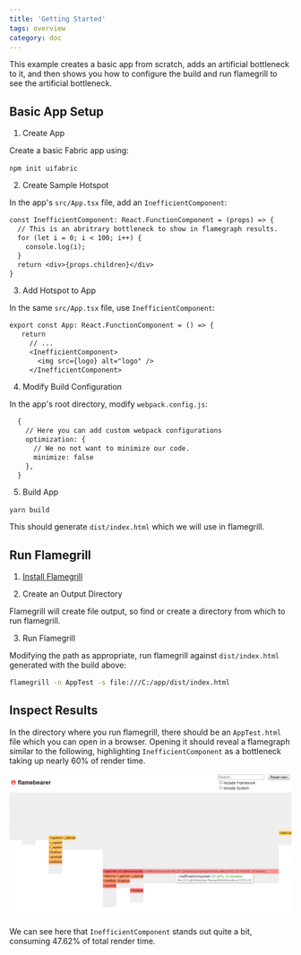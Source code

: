 ```yaml
---
title: 'Getting Started'
tags: overview
category: doc
---
```


This example creates a basic app from scratch, adds an artificial bottleneck to it, and then shows you how to configure the build and run flamegrill to see the artificial bottleneck.

## Basic App Setup

1. Create App

Create a basic Fabric app using:

`npm init uifabric`


2. Create Sample Hotspot

In the app's `src/App.tsx` file, add an `InefficientComponent`:

```tsx
const InefficientComponent: React.FunctionComponent = (props) => {
  // This is an abritrary bottleneck to show in flamegraph results.
  for (let i = 0; i < 100; i++) {
    console.log(i);
  }
  return <div>{props.children}</div>
}
```

3. Add Hotspot to App

In the same `src/App.tsx` file, use `InefficientComponent`:

 ```tsx
 export const App: React.FunctionComponent = () => {
    return 
      // ... 
      <InefficientComponent>
        <img src={logo} alt="logo" />
      </InefficientComponent>
```

4. Modify Build Configuration

In the app's root directory, modify `webpack.config.js`:

```tsx
  {
    // Here you can add custom webpack configurations
    optimization: {
      // We no not want to minimize our code.
      minimize: false
    },
  }
```

5. Build App

`yarn build`

This should generate `dist/index.html` which we will use in flamegrill.


## Run Flamegrill

1. [Install Flamegrill](./installation)

2. Create an Output Directory

Flamegrill will create file output, so find or create a directory from which to run flamegrill.

3. Run Flamegrill

Modifying the path as appropriate, run flamegrill against `dist/index.html` generated with the build above:

```bash
flamegrill -n AppTest -s file:///C:/app/dist/index.html
```

## Inspect Results

In the directory where you run flamegrill, there should be an `AppTest.html` file which you can open in a browser. Opening it should reveal a flamegraph similar to the following, highlighting `InefficientComponent` as a bottleneck taking up nearly 60% of render time.

![flamegraph](./results.png)

We can see here that `InefficientComponent` stands out quite a bit, consuming 47.62% of total render time.
